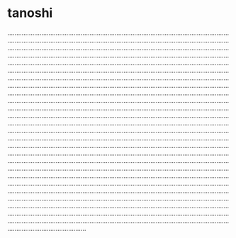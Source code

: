 # tanoshi

....................................................................................................................................................................................................................................................................................................................................................................................................................................................................................................................................................................................................................................................................................................................................................................................................................................................................................................................................................................................................................................................................................................................................................................................................................................................................................................................................................................................................................................................................................................................................................................................................................................................................................................................................................................................................................................................................................................................................................................................................................................................................................................................................................................................................................................................................................................................................................................................................................................................................................................................................................................................................................................................................................................................................................................................................................................................................................................................................................................................................................................................................................................................................................................................................................................................................................................................................................................................................